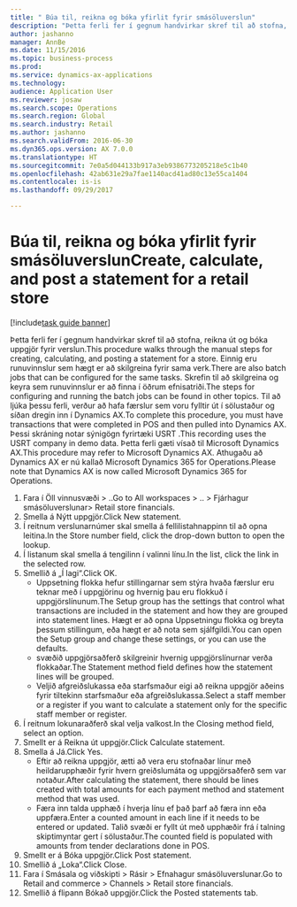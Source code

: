 ```yaml
--- 
title: " Búa til, reikna og bóka yfirlit fyrir smásöluverslun"
description: "Þetta ferli fer í gegnum handvirkar skref til að stofna, reikna út og bóka uppgjör fyrir verslun."
author: jashanno
manager: AnnBe
ms.date: 11/15/2016
ms.topic: business-process
ms.prod: 
ms.service: dynamics-ax-applications
ms.technology: 
audience: Application User
ms.reviewer: josaw
ms.search.scope: Operations
ms.search.region: Global
ms.search.industry: Retail
ms.author: jashanno
ms.search.validFrom: 2016-06-30
ms.dyn365.ops.version: AX 7.0.0
ms.translationtype: HT
ms.sourcegitcommit: 7e0a5d044133b917a3eb9386773205218e5c1b40
ms.openlocfilehash: 42ab631e29a7fae1140acd41ad80c13e55ca1404
ms.contentlocale: is-is
ms.lasthandoff: 09/29/2017

---
```

# <a name="create-calculate-and-post-a-statement-for-a-retail-store"></a><span data-ttu-id="278f3-103"> Búa til, reikna og bóka yfirlit fyrir smásöluverslun</span><span class="sxs-lookup"><span data-stu-id="278f3-103">Create, calculate, and post a statement for a retail store</span></span>

[!include[task guide banner](../includes/task-guide-banner.md)]

<span data-ttu-id="278f3-104">Þetta ferli fer í gegnum handvirkar skref til að stofna, reikna út og bóka uppgjör fyrir verslun.</span><span class="sxs-lookup"><span data-stu-id="278f3-104">This procedure walks through the manual steps for creating, calculating, and posting a statement for a store.</span></span> <span data-ttu-id="278f3-105">Einnig eru runuvinnslur sem hægt er að skilgreina fyrir sama verk.</span><span class="sxs-lookup"><span data-stu-id="278f3-105">There are also batch jobs that can be configured for the same tasks.</span></span> <span data-ttu-id="278f3-106">Skrefin til að skilgreina og keyra sem runuvinnslur er að finna í öðrum efnisatriði.</span><span class="sxs-lookup"><span data-stu-id="278f3-106">The steps for configuring and running the batch jobs can be found in other topics.</span></span> <span data-ttu-id="278f3-107">Til að ljúka þessu ferli, verður að hafa færslur sem voru fylltir út í sölustaður og síðan dregin inn í Dynamics AX.</span><span class="sxs-lookup"><span data-stu-id="278f3-107">To complete this procedure, you must have transactions that were completed in POS and then pulled into Dynamics AX.</span></span> <span data-ttu-id="278f3-108">Þessi skráning notar sýnigögn fyrirtæki USRT .</span><span class="sxs-lookup"><span data-stu-id="278f3-108">This recording uses the USRT company in demo data.</span></span> <span data-ttu-id="278f3-109">Þetta ferli gæti vísað til Microsoft Dynamics AX.</span><span class="sxs-lookup"><span data-stu-id="278f3-109">This procedure may refer to Microsoft Dynamics AX.</span></span> <span data-ttu-id="278f3-110">Athugaðu að Dynamics AX er nú kallað Microsoft Dynamics 365 for Operations.</span><span class="sxs-lookup"><span data-stu-id="278f3-110">Please note that Dynamics AX is now called Microsoft Dynamics 365 for Operations.</span></span>

1. <span data-ttu-id="278f3-111">Fara í Öll vinnusvæði > ..</span><span class="sxs-lookup"><span data-stu-id="278f3-111">Go to All workspaces > ..</span></span> <span data-ttu-id="278f3-112">> Fjárhagur smásöluverslunar</span><span class="sxs-lookup"><span data-stu-id="278f3-112">> Retail store financials.</span></span>
2. <span data-ttu-id="278f3-113">Smella á Nýtt uppgjör.</span><span class="sxs-lookup"><span data-stu-id="278f3-113">Click New statement.</span></span>
3. <span data-ttu-id="278f3-114">Í reitnum verslunarnúmer skal smella á fellilistahnappinn til að opna leitina.</span><span class="sxs-lookup"><span data-stu-id="278f3-114">In the Store number field, click the drop-down button to open the lookup.</span></span>
4. <span data-ttu-id="278f3-115">Í listanum skal smella á tengilinn í valinni línu.</span><span class="sxs-lookup"><span data-stu-id="278f3-115">In the list, click the link in the selected row.</span></span>
5. <span data-ttu-id="278f3-116">Smellið á „Í lagi“.</span><span class="sxs-lookup"><span data-stu-id="278f3-116">Click OK.</span></span>
    * <span data-ttu-id="278f3-117">Uppsetning flokka hefur stillingarnar sem stýra hvaða færslur eru teknar með í uppgjörinu og hvernig þau eru flokkuð í uppgjörslínunum.</span><span class="sxs-lookup"><span data-stu-id="278f3-117">The Setup group has the settings that control what transactions are included in the statement and how they are grouped into statement lines.</span></span> <span data-ttu-id="278f3-118">Hægt er að opna Uppsetningu flokka og breyta þessum stillingum, eða hægt er að nota sem sjálfgildi.</span><span class="sxs-lookup"><span data-stu-id="278f3-118">You can open the Setup group and change these settings, or you can use the defaults.</span></span>  
    * <span data-ttu-id="278f3-119">svæðið uppgjörsaðferð skilgreinir hvernig uppgjörslínurnar verða flokkaðar.</span><span class="sxs-lookup"><span data-stu-id="278f3-119">The Statement method field defines how the statement lines will be grouped.</span></span>  
    * <span data-ttu-id="278f3-120">Veljið afgreiðslukassa eða starfsmaður eigi að reikna uppgjör aðeins fyrir tiltekinn starfsmaður eða afgreiðslukassa.</span><span class="sxs-lookup"><span data-stu-id="278f3-120">Select a staff member or a register if you want to calculate a statement only for the specific staff member or register.</span></span>  
6. <span data-ttu-id="278f3-121">Í reitnum lokunaraðferð skal velja valkost.</span><span class="sxs-lookup"><span data-stu-id="278f3-121">In the Closing method field, select an option.</span></span>
7. <span data-ttu-id="278f3-122">Smellt er á Reikna út uppgjör.</span><span class="sxs-lookup"><span data-stu-id="278f3-122">Click Calculate statement.</span></span>
8. <span data-ttu-id="278f3-123">Smella á Já.</span><span class="sxs-lookup"><span data-stu-id="278f3-123">Click Yes.</span></span>
    * <span data-ttu-id="278f3-124">Eftir að reikna uppgjör, ætti að vera eru stofnaðar línur með heildarupphæðir fyrir hvern greiðslumáta og uppgjörsaðferð sem var notaður.</span><span class="sxs-lookup"><span data-stu-id="278f3-124">After calculating the statement, there should be lines created with total amounts for each payment method and statement method that was used.</span></span>  
    * <span data-ttu-id="278f3-125">Færa inn talda upphæð í hverja línu ef það þarf að færa inn eða uppfæra.</span><span class="sxs-lookup"><span data-stu-id="278f3-125">Enter a counted amount in each line if it needs to be entered or updated.</span></span> <span data-ttu-id="278f3-126">Talið svæði er fyllt út með upphæðir frá í talning skiptimyntar gert í sölustaður.</span><span class="sxs-lookup"><span data-stu-id="278f3-126">The counted field is populated with amounts from tender declarations done in POS.</span></span>  
9. <span data-ttu-id="278f3-127">Smellt er á Bóka uppgjör.</span><span class="sxs-lookup"><span data-stu-id="278f3-127">Click Post statement.</span></span>
10. <span data-ttu-id="278f3-128">Smellið á „Loka“.</span><span class="sxs-lookup"><span data-stu-id="278f3-128">Click Close.</span></span>
11. <span data-ttu-id="278f3-129">Fara í Smásala og viðskipti > Rásir > Efnahagur smásöluverslunar.</span><span class="sxs-lookup"><span data-stu-id="278f3-129">Go to Retail and commerce > Channels > Retail store financials.</span></span>
12. <span data-ttu-id="278f3-130">Smellið á flipann Bókað uppgjör.</span><span class="sxs-lookup"><span data-stu-id="278f3-130">Click the Posted statements tab.</span></span>


